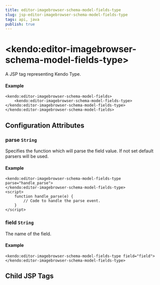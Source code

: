 ```yaml
---
title: editor-imagebrowser-schema-model-fields-type
slug: jsp-editor-imagebrowser-schema-model-fields-type
tags: api, java
publish: true
---
```


# \<kendo:editor-imagebrowser-schema-model-fields-type\>
A JSP tag representing Kendo Type.

#### Example
    <kendo:editor-imagebrowser-schema-model-fields>
        <kendo:editor-imagebrowser-schema-model-fields-type></kendo:editor-imagebrowser-schema-model-fields-type>
    </kendo:editor-imagebrowser-schema-model-fields>


## Configuration Attributes


### parse `String`

Specifies the function which will parse the field value. If not set default parsers will be used.

#### Example
    <kendo:editor-imagebrowser-schema-model-fields-type parse="handle_parse">
    </kendo:editor-imagebrowser-schema-model-fields-type>
    <script>
        function handle_parse(e) {
            // Code to handle the parse event.
        }
    </script>



### field `String`

The name of the field.

#### Example
    <kendo:editor-imagebrowser-schema-model-fields-type field="field">
    </kendo:editor-imagebrowser-schema-model-fields-type>



## Child JSP Tags
 
